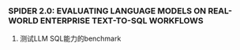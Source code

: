 ### SPIDER 2.0: EVALUATING LANGUAGE MODELS ON REAL-WORLD ENTERPRISE TEXT-TO-SQL WORKFLOWS
1. 测试LLM SQL能力的benchmark